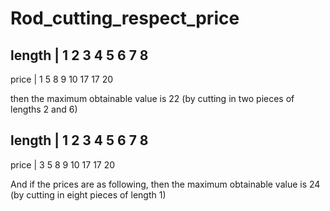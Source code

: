 # Rod_cutting_respect_price

 

length   | 1   2   3   4   5   6   7   8  
--------------------------------------------
price    | 1   5   8   9  10  17  17  20

then the maximum obtainable value is 22 (by cutting in two pieces of lengths 2 and 6)


length   | 1   2   3   4   5   6   7   8  
--------------------------------------------
price    | 3   5   8   9  10  17  17  20

And if the prices are as following, then the maximum obtainable value is 24 (by cutting in eight pieces of length 1)
